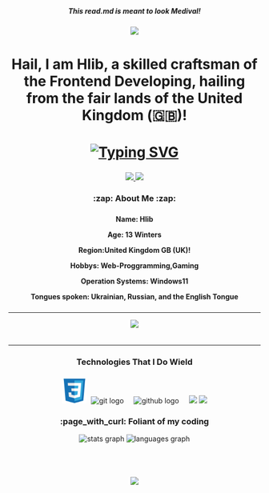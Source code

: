 <br clear="both">

<div align="center">
 <h5>This read.md is meant to look Medival!</h5>
 <img  width="600" src="https://github.com/user-attachments/assets/32985f59-dc6d-4805-a873-f36db7e33422">
 </div>

 ###
<div id="header" align="center">
  <h1> Hail, I am Hlib, a skilled craftsman of the Frontend Developing, hailing from the fair lands of the United Kingdom (🇬🇧)! </h1>
   <h1> <a  href="https://git.io/typing-svg"><img src="https://readme-typing-svg.herokuapp.com?font=Helvetica&weight=600&size=28&pause=1000&color=000000&random=false&width=260&lines=FrontEnd+Developer" alt="Typing SVG" /></a></h1>
  
   </div>

 ###

 <div align="center">
 <a href="https://t.me/NorvinDev" target="_blank">
 <img src="https://img.shields.io/badge/Telegram-2CA5E0?style=for-the-badge&logo=telegram&logoColor=white"> 
 </a>
 <a href="https://www.tiktok.com/@norvin.tt?_t=ZG-8t4LyP0zlvU&_r=1" target="_blank">
 <img src="https://img.shields.io/badge/tiktok-%235865F2.svg?style=for-the-badge&logo=tiktok&logoColor=black">
 </a>
 </div>

 ###

 <h3 align="center"> :zap: About Me :zap: </h3>   

 ###

 <div align="center">
 <p><b>Name: Hlib</b></p>
 <p><b>Age: 13 Winters</b></p>
 <p><b>Region:United Kingdom GB (UK)! </b></p>
 <p><b>Hobbys: Web-Proggramming,Gaming</b></p>
 <p><b>Operation Systems: Windows11</b></p>
 <p><b>Tongues spoken: Ukrainian, Russian, and the English Tongue</b></p>
 </div>

 ###
---
 <p align=center>
 <img src="https://github.com/user-attachments/assets/4bbf36e1-185d-4387-bbab-c900679facea" width="600">
<br><br>
 </p>

---

 <h3 align="center">Technologies That I Do Wield
 </h3>

 ###

 <div align="center">
   <img src="https://github.com/devicons/devicon/blob/master/icons/css3/css3-original.svg" title="css" alt="css"  height="50"/>&nbsp
  <img src="https://cdn.jsdelivr.net/gh/devicons/devicon/icons/git/git-original.svg" height="50" alt="git logo"  />
  <img width="12" />
  <img src="https://cdn.jsdelivr.net/gh/devicons/devicon/icons/github/github-original.svg" height="50" alt="github logo"  />
  <img width="12" />
 <img src="https://user-images.githubusercontent.com/25181517/192158954-f88b5814-d510-4564-b285-dff7d6400dad.png" height="50">
 <img src="https://user-images.githubusercontent.com/25181517/189715289-df3ee512-6eca-463f-a0f4-c10d94a06b2f.png" height="50">
 </div>

 ###

 <h3 align="center">:page_with_curl: Foliant of my coding</h3>
<div align="center">
  <img src="https://github-readme-stats.vercel.app/api?username=HlibSamodin&hide_title=false&hide_rank=false&show_icons=true&include_all_commits=true&count_private=true&disable_animations=false&theme=dracula&locale=en&hide_border=false" height="150" alt="stats graph"  />
  <img src="https://github-readme-stats.vercel.app/api/top-langs?username=HlibSamodin&locale=en&hide_title=false&layout=compact&card_width=320&langs_count=5&theme=dracula&hide_border=false" height="150" alt="languages graph"  />
</div>
 <br>


 
<div align="center">
  <h1 align="center""Fare thee well! I extend my heartfelt gratitude for thine attentive reading!"</h1>
<img  align="center" width="300" src="https://github.com/user-attachments/assets/46c260e1-45fd-4b17-9975-9a017db2d91a"  /> 
<br><br>
